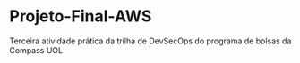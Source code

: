 # Projeto-Final-AWS
Terceira atividade prática da trilha de DevSecOps do programa de bolsas da Compass UOL
